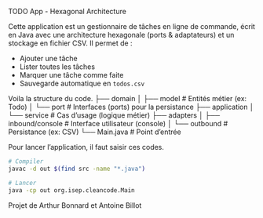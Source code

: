 TODO App - Hexagonal Architecture

Cette application est un gestionnaire de tâches en ligne de commande, écrit en Java avec une architecture hexagonale (ports & adaptateurs) et un stockage en fichier CSV. Il permet de :
- Ajouter une tâche
- Lister toutes les tâches
- Marquer une tâche comme faite
- Sauvegarde automatique en `todos.csv`

Voila la structure du code. 
├── domain
│   ├── model            # Entités métier (ex: Todo)
│   └── port             # Interfaces (ports) pour la persistance
├── application
│   └── service          # Cas d’usage (logique métier)
├── adapters
│   ├── inbound/console  # Interface utilisateur (console)
│   └── outbound         # Persistance (ex: CSV)
└── Main.java            # Point d’entrée


Pour lancer l’application, il  faut saisir ces codes. 

```bash
# Compiler
javac -d out $(find src -name "*.java")

# Lancer
java -cp out org.isep.cleancode.Main
```


Projet de Arthur Bonnard et Antoine Billot
